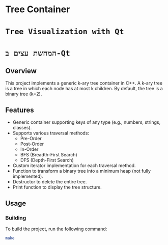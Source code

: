 # Tree Container
# `Tree Visualization with Qt`
# `המחשת עצים ב-Qt`
## Overview

This project implements a generic k-ary tree container in C++. A k-ary tree is a tree in which each node has at most k children. By default, the tree is a binary tree (k=2).

## Features

- Generic container supporting keys of any type (e.g., numbers, strings, classes).
- Supports various traversal methods:
  - Pre-Order
  - Post-Order
  - In-Order
  - BFS (Breadth-First Search)
  - DFS (Depth-First Search)
- Custom iterator implementation for each traversal method.
- Function to transform a binary tree into a minimum heap (not fully implemented).
- Destructor to delete the entire tree.
- Print function to display the tree structure.

## Usage

### Building

To build the project, run the following command:

```bash
make
```
